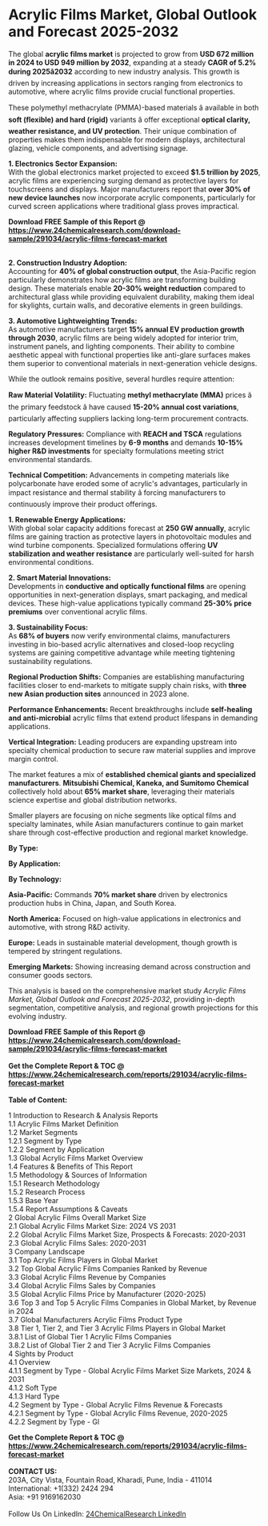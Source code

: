 <h1>Acrylic Films Market, Global Outlook and Forecast 2025-2032</h1><p>The global <strong>acrylic films market</strong> is projected to grow from <strong>USD 672 million in 2024 to USD 949 million by 2032</strong>, expanding at a steady <strong>CAGR of 5.2% during 2025â2032</strong> according to new industry analysis. This growth is driven by increasing applications in sectors ranging from electronics to automotive, where acrylic films provide crucial functional properties.</p><p>These polymethyl methacrylate (PMMA)-based materials â available in both <strong>soft (flexible) and hard (rigid)</strong> variants â offer exceptional <strong>optical clarity, weather resistance, and UV protection</strong>. Their unique combination of properties makes them indispensable for modern displays, architectural glazing, vehicle components, and advertising signage.</p><p><strong>1. Electronics Sector Expansion:</strong><br>
With the global electronics market projected to exceed <strong>$1.5 trillion by 2025</strong>, acrylic films are experiencing surging demand as protective layers for touchscreens and displays. Major manufacturers report that <strong>over 30% of new device launches</strong> now incorporate acrylic components, particularly for curved screen applications where traditional glass proves impractical.</p><div><b>Download FREE Sample of this Report @ 
            <a href="https://www.24chemicalresearch.com/download-sample/291034/acrylic-films-forecast-market">
            https://www.24chemicalresearch.com/download-sample/291034/acrylic-films-forecast-market</a></b></div><br><p><strong>2. Construction Industry Adoption:</strong><br>
Accounting for <strong>40% of global construction output</strong>, the Asia-Pacific region particularly demonstrates how acrylic films are transforming building design. These materials enable <strong>20-30% weight reduction</strong> compared to architectural glass while providing equivalent durability, making them ideal for skylights, curtain walls, and decorative elements in green buildings.</p><p><strong>3. Automotive Lightweighting Trends:</strong><br>
As automotive manufacturers target <strong>15% annual EV production growth through 2030</strong>, acrylic films are being widely adopted for interior trim, instrument panels, and lighting components. Their ability to combine aesthetic appeal with functional properties like anti-glare surfaces makes them superior to conventional materials in next-generation vehicle designs.</p><p>While the outlook remains positive, several hurdles require attention:</p><p><strong>Raw Material Volatility:</strong> Fluctuating <strong>methyl methacrylate (MMA)</strong> prices â the primary feedstock â have caused <strong>15-20% annual cost variations</strong>, particularly affecting suppliers lacking long-term procurement contracts.</p><p><strong>Regulatory Pressures:</strong> Compliance with <strong>REACH and TSCA</strong> regulations increases development timelines by <strong>6-9 months</strong> and demands <strong>10-15% higher R&amp;D investments</strong> for specialty formulations meeting strict environmental standards.</p><p><strong>Technical Competition:</strong> Advancements in competing materials like polycarbonate have eroded some of acrylic's advantages, particularly in impact resistance and thermal stability â forcing manufacturers to continuously improve their product offerings.</p><p><strong>1. Renewable Energy Applications:</strong><br>
With global solar capacity additions forecast at <strong>250 GW annually</strong>, acrylic films are gaining traction as protective layers in photovoltaic modules and wind turbine components. Specialized formulations offering <strong>UV stabilization and weather resistance</strong> are particularly well-suited for harsh environmental conditions.</p><p><strong>2. Smart Material Innovations:</strong><br>
Developments in <strong>conductive and optically functional films</strong> are opening opportunities in next-generation displays, smart packaging, and medical devices. These high-value applications typically command <strong>25-30% price premiums</strong> over conventional acrylic films.</p><p><strong>3. Sustainability Focus:</strong><br>
As <strong>68% of buyers</strong> now verify environmental claims, manufacturers investing in bio-based acrylic alternatives and closed-loop recycling systems are gaining competitive advantage while meeting tightening sustainability regulations.</p><p><strong>Regional Production Shifts:</strong> Companies are establishing manufacturing facilities closer to end-markets to mitigate supply chain risks, with <strong>three new Asian production sites</strong> announced in 2023 alone.</p><p><strong>Performance Enhancements:</strong> Recent breakthroughs include <strong>self-healing and anti-microbial</strong> acrylic films that extend product lifespans in demanding applications.</p><p><strong>Vertical Integration:</strong> Leading producers are expanding upstream into specialty chemical production to secure raw material supplies and improve margin control.</p><p>The market features a mix of <strong>established chemical giants and specialized manufacturers</strong>. <strong>Mitsubishi Chemical, Kaneka, and Sumitomo Chemical</strong> collectively hold about <strong>65% market share</strong>, leveraging their materials science expertise and global distribution networks.</p><p>Smaller players are focusing on niche segments like optical films and specialty laminates, while Asian manufacturers continue to gain market share through cost-effective production and regional market knowledge.</p><p><strong>By Type:</strong></p><p><strong>By Application:</strong></p><p><strong>By Technology:</strong></p><p><strong>Asia-Pacific:</strong> Commands <strong>70% market share</strong> driven by electronics production hubs in China, Japan, and South Korea.</p><p><strong>North America:</strong> Focused on high-value applications in electronics and automotive, with strong R&amp;D activity.</p><p><strong>Europe:</strong> Leads in sustainable material development, though growth is tempered by stringent regulations.</p><p><strong>Emerging Markets:</strong> Showing increasing demand across construction and consumer goods sectors.</p><p>This analysis is based on the comprehensive market study <em>Acrylic Films Market, Global Outlook and Forecast 2025-2032</em>, providing in-depth segmentation, competitive analysis, and regional growth projections for this evolving industry.</p><div><b>Download FREE Sample of this Report @ 
            <a href="https://www.24chemicalresearch.com/download-sample/291034/acrylic-films-forecast-market">
            https://www.24chemicalresearch.com/download-sample/291034/acrylic-films-forecast-market</a></b></div><br><div><b>Get the Complete Report & TOC @ 
            <a href="https://www.24chemicalresearch.com/reports/291034/acrylic-films-forecast-market">
            https://www.24chemicalresearch.com/reports/291034/acrylic-films-forecast-market</a></b></div><br>
            <b>Table of Content:</b><p>1 Introduction to Research & Analysis Reports<br />
 1.1 Acrylic Films Market Definition<br />
 1.2 Market Segments<br />
 1.2.1 Segment by Type<br />
 1.2.2 Segment by Application<br />
 1.3 Global Acrylic Films Market Overview<br />
 1.4 Features & Benefits of This Report<br />
 1.5 Methodology & Sources of Information<br />
 1.5.1 Research Methodology<br />
 1.5.2 Research Process<br />
 1.5.3 Base Year<br />
 1.5.4 Report Assumptions & Caveats<br />
2 Global Acrylic Films Overall Market Size<br />
 2.1 Global Acrylic Films Market Size: 2024 VS 2031<br />
 2.2 Global Acrylic Films Market Size, Prospects & Forecasts: 2020-2031<br />
 2.3 Global Acrylic Films Sales: 2020-2031<br />
3 Company Landscape<br />
 3.1 Top Acrylic Films Players in Global Market<br />
 3.2 Top Global Acrylic Films Companies Ranked by Revenue<br />
 3.3 Global Acrylic Films Revenue by Companies<br />
 3.4 Global Acrylic Films Sales by Companies<br />
 3.5 Global Acrylic Films Price by Manufacturer (2020-2025)<br />
 3.6 Top 3 and Top 5 Acrylic Films Companies in Global Market, by Revenue in 2024<br />
 3.7 Global Manufacturers Acrylic Films Product Type<br />
 3.8 Tier 1, Tier 2, and Tier 3 Acrylic Films Players in Global Market<br />
 3.8.1 List of Global Tier 1 Acrylic Films Companies<br />
 3.8.2 List of Global Tier 2 and Tier 3 Acrylic Films Companies<br />
4 Sights by Product<br />
 4.1 Overview<br />
 4.1.1 Segment by Type - Global Acrylic Films Market Size Markets, 2024 & 2031<br />
 4.1.2 Soft Type<br />
 4.1.3 Hard Type<br />
 4.2 Segment by Type - Global Acrylic Films Revenue & Forecasts<br />
 4.2.1 Segment by Type - Global Acrylic Films Revenue, 2020-2025<br />
 4.2.2 Segment by Type - Gl</p><div><b>Get the Complete Report & TOC @ 
            <a href="https://www.24chemicalresearch.com/reports/291034/acrylic-films-forecast-market">
            https://www.24chemicalresearch.com/reports/291034/acrylic-films-forecast-market</a></b></div><br><b>CONTACT US:</b><br>
            203A, City Vista, Fountain Road, Kharadi, Pune, India - 411014<br>
            International: +1(332) 2424 294<br>
            Asia: +91 9169162030 <br><br>
            Follow Us On LinkedIn: <a href="https://www.linkedin.com/company/24chemicalresearch/">24ChemicalResearch LinkedIn</a>
